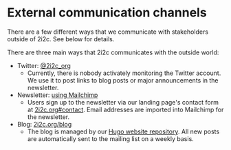 # External communication channels

There are a few different ways that we communicate with stakeholders outside of 2i2c.
See below for details.

There are three main ways that 2i2c communicates with the outside world:

- Twitter: [@2i2c_org](https://twitter.com/2i2c_org)
  - Currently, there is nobody activately monitoring the Twitter account. We use it to post links to blog posts or major announcements in the newsletter.
- Newsletter: [using Mailchimp](https://mailchimp.com/)
  - Users sign up to the newsletter via our landing page's contact form at [2i2c.org#contact](https://2i2c.org#contact). Email addresses are imported into Mailchimp for the newsletter.
- Blog: [2i2c.org/blog](https://2i2c.org/blog)
  - The blog is managed by our [Hugo website repository](https://github.com/2i2c-org/2i2c-org.github.io). All new posts are automatically sent to the mailing list on a weekly basis.
